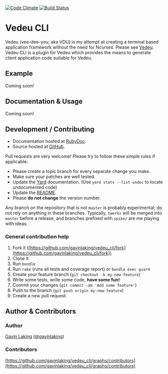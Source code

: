 [![Code Climate](https://codeclimate.com/github/gavinlaking/vedeu_cli.png)](https://codeclimate.com/github/gavinlaking/vedeu_cli)
[![Build Status](https://travis-ci.org/gavinlaking/vedeu_cli.svg?branch=master)](https://travis-ci.org/gavinlaking/vedeu_cli)

# Vedeu CLI

Vedeu (vee-dee-you; aka VDU) is my attempt at creating a terminal based
 application framework without the need for Ncurses. Please see
 [Vedeu](https://github.com/gavinlaking/vedeu). Vedeu CLI is a plugin for
 Vedeu which provides the means to generate client application code suitable
 for Vedeu.


## Example

Coming soon!


## Documentation & Usage

Coming soon!


## Development / Contributing

* Documentation hosted at [RubyDoc](http://rubydoc.info/gems/vedeu_cli).
* Source hosted at [GitHub](https://github.com/gavinlaking/vedeu_cli).

Pull requests are very welcome! Please try to follow these simple rules if
 applicable:

* Please create a topic branch for every separate change you make.
* Make sure your patches are well tested.
* Update the [Yard](http://yardoc.org/) documentation.
  (Use `yard stats --list-undoc` to locate undocumented code)
* Update the [README](https://github.com/gavinlaking/vedeu_cli/blob/master/README.md).
* Please **do not change** the version number.

Any branch on the repository that is not `master` is probably experimental; do
 not rely on anything in these branches. Typically, `twerks` will be merged
 into `master` before a release, and branches prefixed with `spike/` are me
 playing with ideas.

### General contribution help

1. Fork it ([https://github.com/gavinlaking/vedeu_cli/fork](https://github.com/gavinlaking/vedeu_cli/fork))
2. Clone it
3. Run `bundle`
4. Run `rake` (runs all tests and coverage report) or `bundle exec guard`
5. Create your feature branch (`git checkout -b my-new-feature`)
6. Write some tests, write some code, **have some fun!**
7. Commit your changes (`git commit -am 'Add some feature'`)
8. Push to the branch (`git push origin my-new-feature`)
9. Create a new pull request.


## Author & Contributors

### Author

[Gavin Laking](https://github.com/gavinlaking)
 ([@gavinlaking](http://twitter.com/gavinlaking))

### Contributors

[https://github.com/gavinlaking/vedeu_cli/graphs/contributors](https://github.com/gavinlaking/vedeu_cli/graphs/contributors)

